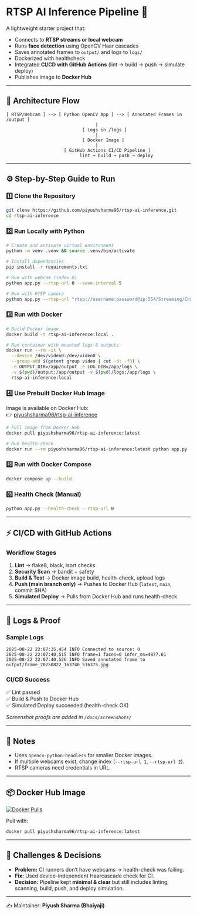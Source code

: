# RTSP AI Inference Pipeline 🚀

A lightweight starter project that:
- Connects to **RTSP streams or local webcam**  
- Runs **face detection** using OpenCV Haar cascades  
- Saves annotated frames to `output/` and logs to `logs/`  
- Dockerized with healthcheck  
- Integrated **CI/CD with GitHub Actions** (lint → build → push → simulate deploy)  
- Publishes image to **Docker Hub**  

---

## 📌 Architecture Flow

```
[ RTSP/Webcam ] --> [ Python OpenCV App ] --> [ Annotated Frames in /output ]
                                  |
                             [ Logs in /logs ]
                                  |
                             [ Docker Image ]
                                  |
                      [ GitHub Actions CI/CD Pipeline ]
                            lint → build → push → deploy
```

---

## ⚙️ Step-by-Step Guide to Run

### 1️⃣ Clone the Repository
```bash
git clone https://github.com/piyushsharma96/rtsp-ai-inference.git
cd rtsp-ai-inference
```

### 2️⃣ Run Locally with Python
```bash
# Create and activate virtual environment
python -m venv .venv && source .venv/bin/activate

# Install dependencies
pip install -r requirements.txt

# Run with webcam (index 0)
python app.py --rtsp-url 0 --save-interval 5

# Run with RTSP camera
python app.py --rtsp-url "rtsp://username:password@ip:554/Streaming/Channels/101"
```

### 3️⃣ Run with Docker
```bash
# Build Docker image
docker build -t rtsp-ai-inference:local .

# Run container with mounted logs & outputs
docker run --rm -it \
  --device /dev/video0:/dev/video0 \
  --group-add $(getent group video | cut -d: -f3) \
  -e OUTPUT_DIR=/app/output -e LOG_DIR=/app/logs \
  -v $(pwd)/output:/app/output -v $(pwd)/logs:/app/logs \
  rtsp-ai-inference:local
```

### 4️⃣ Use Prebuilt Docker Hub Image
Image is available on Docker Hub:  
👉 [piyushsharma96/rtsp-ai-inference](https://hub.docker.com/r/piyushsharma96/rtsp-ai-inference)

```bash
# Pull image from Docker Hub
docker pull piyushsharma96/rtsp-ai-inference:latest

# Run health check
docker run --rm piyushsharma96/rtsp-ai-inference:latest python app.py --health-check
```

### 5️⃣ Run with Docker Compose
```bash
docker compose up --build
```

### 6️⃣ Health Check (Manual)
```bash
python app.py --health-check --rtsp-url 0
```

---

## ⚡ CI/CD with GitHub Actions

### Workflow Stages
1. **Lint** → flake8, black, isort checks  
2. **Security Scan** → bandit + safety  
3. **Build & Test** → Docker image build, health-check, upload logs  
4. **Push (main branch only)** → Pushes to Docker Hub (`latest`, `main`, commit SHA)  
5. **Simulated Deploy** → Pulls from Docker Hub and runs health-check  

---

## 📜 Logs & Proof

### Sample Logs
```
2025-08-22 22:07:35,454 INFO Connected to source: 0
2025-08-22 22:07:40,515 INFO frame=1 faces=0 infer_ms=4877.61
2025-08-22 22:07:40,526 INFO Saved annotated frame to output/frame_20250822_163740_516375.jpg
```

### CI/CD Success
✅ Lint passed  
✅ Build & Push to Docker Hub  
✅ Simulated Deploy succeeded (health-check OK)  

_Screenshot proofs are added in `/docs/screenshots/`_  

---

## 📝 Notes
- Uses `opencv-python-headless` for smaller Docker images.  
- If multiple webcams exist, change index (`--rtsp-url 1`, `--rtsp-url 2`).  
- RTSP cameras need credentials in URL.  

---

## 📦 Docker Hub Image

[![Docker Pulls](https://img.shields.io/docker/pulls/piyushsharma96/rtsp-ai-inference?logo=docker)](https://hub.docker.com/r/piyushsharma96/rtsp-ai-inference)

Pull with:
```bash
docker pull piyushsharma96/rtsp-ai-inference:latest
```

---

## 🚧 Challenges & Decisions
- **Problem:** CI runners don’t have webcams → health-check was failing.  
- **Fix:** Used device-independent Haarcascade check for CI.  
- **Decision:** Pipeline kept **minimal & clear** but still includes linting, scanning, build, push, and deploy simulation.  

---

✍️ Maintainer: **Piyush Sharma (Bhaiyaji)**


